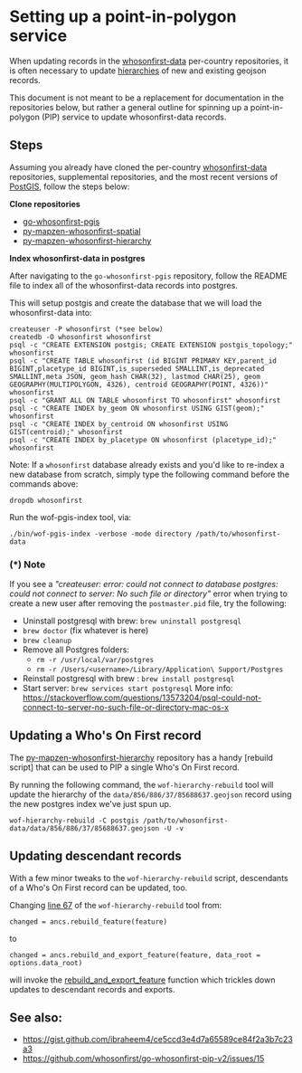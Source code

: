 # Setting up a point-in-polygon service

When updating records in the [whosonfirst-data](https://www.github.com/whosonfirst-data/whosonfirst-data) per-country repositories, it is often necessary to update [hierarchies](https://github.com/whosonfirst/whosonfirst-properties/blob/master/properties/wof/hierarchy.json) of new and existing geojson records.

This document is not meant to be a replacement for documentation in the repositories below, but rather a general outline for spinning up a point-in-polygon (PIP) service to update whosonfirst-data records.


## Steps

Assuming you already have cloned the per-country [whosonfirst-data](https://www.github.com/whosonfirst-data/whosonfirst-data) repositories, supplemental repositories, and the most recent versions of [PostGIS](https://postgis.net/), follow the steps below:

**Clone repositories** 
  
 * [go-whosonfirst-pgis](https://github.com/whosonfirst/go-whosonfirst-pgis)
 * [py-mapzen-whosonfirst-spatial](https://github.com/whosonfirst/py-mapzen-whosonfirst-spatial/)
 * [py-mapzen-whosonfirst-hierarchy](https://github.com/whosonfirst/py-mapzen-whosonfirst-hierarchy/)

**Index whosonfirst-data in postgres**

After navigating to the `go-whosonfirst-pgis` repository, follow the README file to index all of the whosonfirst-data records into postgres.

This will setup postgis and create the database that we will load the whosonfirst-data into:

```
createuser -P whosonfirst (*see below)
createdb -O whosonfirst whosonfirst
psql -c "CREATE EXTENSION postgis; CREATE EXTENSION postgis_topology;" whosonfirst
psql -c "CREATE TABLE whosonfirst (id BIGINT PRIMARY KEY,parent_id BIGINT,placetype_id BIGINT,is_superseded SMALLINT,is_deprecated SMALLINT,meta JSON, geom_hash CHAR(32), lastmod CHAR(25), geom GEOGRAPHY(MULTIPOLYGON, 4326), centroid GEOGRAPHY(POINT, 4326))" whosonfirst
psql -c "GRANT ALL ON TABLE whosonfirst TO whosonfirst" whosonfirst
psql -c "CREATE INDEX by_geom ON whosonfirst USING GIST(geom);" whosonfirst
psql -c "CREATE INDEX by_centroid ON whosonfirst USING GIST(centroid);" whosonfirst
psql -c "CREATE INDEX by_placetype ON whosonfirst (placetype_id);" whosonfirst
```

Note: If a `whosonfirst` database already exists and you'd like to re-index a new database from scratch, simply type the following command before the commands above:

```
dropdb whosonfirst
```

Run the wof-pgis-index tool, via:

```
./bin/wof-pgis-index -verbose -mode directory /path/to/whosonfirst-data
```

### (*) Note

If you see a _"createuser: error: could not connect to database postgres: could not connect to server: No such file or directory"_ error when trying to create a new user after removing the `postmaster.pid` file, try the following:

- Uninstall postgresql with brew: `brew uninstall postgresql`
- `brew doctor` (fix whatever is here)
- `brew cleanup`
- Remove all Postgres folders:
  - `rm -r /usr/local/var/postgres`
  - `rm -r /Users/<username>/Library/Application\ Support/Postgres`
- Reinstall postgresql with brew : `brew install postgresql`
- Start server: `brew services start postgresql`
More info: https://stackoverflow.com/questions/13573204/psql-could-not-connect-to-server-no-such-file-or-directory-mac-os-x

## Updating a Who's On First record

The [py-mapzen-whosonfirst-hierarchy](https://github.com/whosonfirst/py-mapzen-whosonfirst-hierarchy/) repository has a handy [rebuild script] that can be used to PIP a single Who's On First record.

By running the following command, the `wof-hierarchy-rebuild` tool will update the hierarchy of the `data/856/886/37/85688637.geojson` record using the new postgres index we've just spun up.

`wof-hierarchy-rebuild -C postgis /path/to/whosonfirst-data/data/856/886/37/85688637.geojson -U -v`

## Updating descendant records 

With a few minor tweaks to the `wof-hierarchy-rebuild` script, descendants of a Who's On First record can be updated, too.

Changing [line 67](https://github.com/whosonfirst/py-mapzen-whosonfirst-hierarchy/blob/master/scripts/wof-hierarchy-rebuild#L67) of the `wof-hierarchy-rebuild` tool from:

`changed = ancs.rebuild_feature(feature)`

to 

`changed = ancs.rebuild_and_export_feature(feature, data_root = options.data_root)`

will invoke the [rebuild_and_export_feature](https://github.com/whosonfirst/py-mapzen-whosonfirst-hierarchy/blob/master/mapzen/whosonfirst/hierarchy/__init__.py#L582) function which trickles down updates to descendant records and exports.

## See also:

- https://gist.github.com/ibraheem4/ce5ccd3e4d7a65589ce84f2a3b7c23a3
- https://github.com/whosonfirst/go-whosonfirst-pip-v2/issues/15
